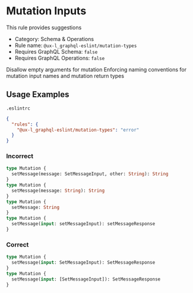 # Mutation Inputs

This rule provides suggestions

- Category: Schema & Operations
- Rule name: `@ux-l_graphql-eslint/mutation-types`
- Requires GraphQL Schema: `false`
- Requires GraphQL Operations: `false`

Disallow empty arguments for mutation Enforcing naming conventions for mutation input names and mutation return types

## Usage Examples

`.eslintrc`

```json
{
  "rules": {
    "@ux-l_graphql-eslint/mutation-types": "error"
  }
}
```

### Incorrect

```graphql
type Mutation {
  setMessage(message: SetMessageInput, other: String): String
}
type Mutation {
  setMessage(message: String): String
}
type Mutation {
  setMessage: String
}
type Mutation {
  setMessage(input: setMessageInput): setMessageResponse
}
```

### Correct

```graphql
type Mutation {
  setMessage(input: SetMessageInput): SetMessageResponse
}
type Mutation {
  setMessage(input: [SetMessageInput]): SetMessageResponse
}
```
